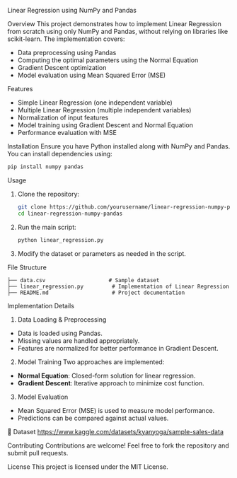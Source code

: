 Linear Regression using NumPy and Pandas

Overview
This project demonstrates how to implement Linear Regression from scratch using only NumPy and Pandas, without relying on libraries like scikit-learn. The implementation covers:
- Data preprocessing using Pandas
- Computing the optimal parameters using the Normal Equation
- Gradient Descent optimization
- Model evaluation using Mean Squared Error (MSE)

Features
- Simple Linear Regression (one independent variable)
- Multiple Linear Regression (multiple independent variables)
- Normalization of input features
- Model training using Gradient Descent and Normal Equation
- Performance evaluation with MSE

Installation
Ensure you have Python installed along with NumPy and Pandas. You can install dependencies using:

```bash
pip install numpy pandas
```

Usage
1. Clone the repository:
   ```bash
   git clone https://github.com/yourusername/linear-regression-numpy-pandas.git
   cd linear-regression-numpy-pandas
   ```
2. Run the main script:
   ```bash
   python linear_regression.py
   ```
3. Modify the dataset or parameters as needed in the script.

File Structure
```
├── data.csv                    # Sample dataset
├── linear_regression.py         # Implementation of Linear Regression
├── README.md                    # Project documentation
```

Implementation Details
1. Data Loading & Preprocessing
- Data is loaded using Pandas.
- Missing values are handled appropriately.
- Features are normalized for better performance in Gradient Descent.

2. Model Training
Two approaches are implemented:
- **Normal Equation**: Closed-form solution for linear regression.
- **Gradient Descent**: Iterative approach to minimize cost function.

3. Model Evaluation
- Mean Squared Error (MSE) is used to measure model performance.
- Predictions can be compared against actual values.

📁 Dataset
https://www.kaggle.com/datasets/kyanyoga/sample-sales-data

Contributing
Contributions are welcome! Feel free to fork the repository and submit pull requests.

License
This project is licensed under the MIT License.


